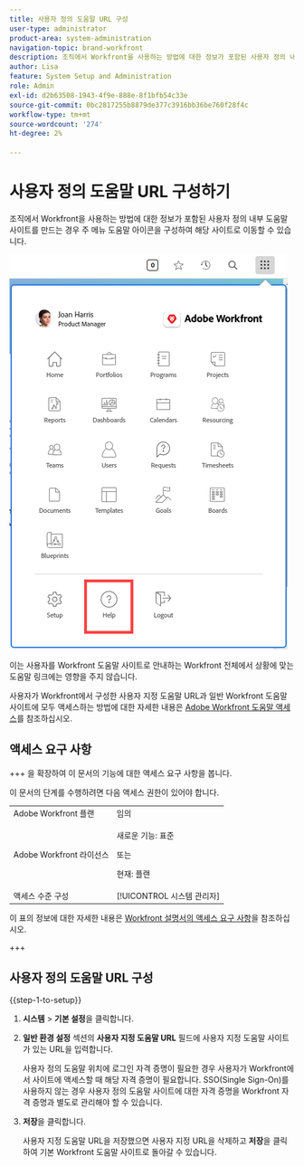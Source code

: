 ```yaml
---
title: 사용자 정의 도움말 URL 구성
user-type: administrator
product-area: system-administration
navigation-topic: brand-workfront
description: 조직에서 Workfront을 사용하는 방법에 대한 정보가 포함된 사용자 정의 내부 도움말 사이트를 만드는 경우 주 메뉴 도움말 아이콘을 구성하여 해당 사이트로 이동할 수 있습니다.
author: Lisa
feature: System Setup and Administration
role: Admin
exl-id: d2b63508-1943-4f9e-888e-8f1bfb54c33e
source-git-commit: 0bc2817255b8879de377c3916bb36be760f28f4c
workflow-type: tm+mt
source-wordcount: '274'
ht-degree: 2%

---
```


# 사용자 정의 도움말 URL 구성하기

조직에서 Workfront을 사용하는 방법에 대한 정보가 포함된 사용자 정의 내부 도움말 사이트를 만드는 경우 주 메뉴 도움말 아이콘을 구성하여 해당 사이트로 이동할 수 있습니다.

![](assets/custom-help-button.png)

이는 사용자를 Workfront 도움말 사이트로 안내하는 Workfront 전체에서 상황에 맞는 도움말 링크에는 영향을 주지 않습니다.

사용자가 Workfront에서 구성한 사용자 지정 도움말 URL과 일반 Workfront 도움말 사이트에 모두 액세스하는 방법에 대한 자세한 내용은 [Adobe Workfront 도움말 액세스](/help/quicksilver/workfront-basics/navigate-workfront/workfront-navigation/access-workfront-help.md)를 참조하십시오.

## 액세스 요구 사항

+++ 을 확장하여 이 문서의 기능에 대한 액세스 요구 사항을 봅니다.

이 문서의 단계를 수행하려면 다음 액세스 권한이 있어야 합니다.

<table style="table-layout:auto"> 
 <col> 
 <col> 
 <tbody> 
  <tr> 
   <td role="rowheader">Adobe Workfront 플랜</td> 
   <td>임의</td> 
  </tr> 
  <tr> 
  <tr> 
   <td role="rowheader">Adobe Workfront 라이선스</td> 
   <td><p>새로운 기능: 표준</p>
       <p>또는</p>
       <p>현재: 플랜</p></td>
  </tr> 
  </tr> 
  <tr> 
   <td role="rowheader">액세스 수준 구성</td> 
   <td>[!UICONTROL 시스템 관리자]</td>
  </tr> 
 </tbody> 
</table>

이 표의 정보에 대한 자세한 내용은 [Workfront 설명서의 액세스 요구 사항](/help/quicksilver/administration-and-setup/add-users/access-levels-and-object-permissions/access-level-requirements-in-documentation.md)을 참조하십시오.

+++

## 사용자 정의 도움말 URL 구성

{{step-1-to-setup}}

1. **시스템** > **기본 설정**&#x200B;을 클릭합니다.
1. **일반 환경 설정** 섹션의 **사용자 지정 도움말 URL** 필드에 사용자 지정 도움말 사이트가 있는 URL을 입력합니다.

   사용자 정의 도움말 위치에 로그인 자격 증명이 필요한 경우 사용자가 Workfront에서 사이트에 액세스할 때 해당 자격 증명이 필요합니다. SSO(Single Sign-On)를 사용하지 않는 경우 사용자 정의 도움말 사이트에 대한 자격 증명을 Workfront 자격 증명과 별도로 관리해야 할 수 있습니다.

1. **저장**&#x200B;을 클릭합니다.

   사용자 지정 도움말 URL을 저장했으면 사용자 지정 URL을 삭제하고 **저장**&#x200B;을 클릭하여 기본 Workfront 도움말 사이트로 돌아갈 수 있습니다.
